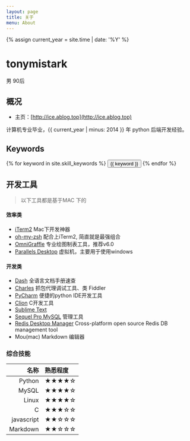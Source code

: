 ```yaml
---
layout: page
title: 关于
menu: About
---
```

{% assign current_year = site.time | date: '%Y' %}

tonymistark
===
男 90后

## 概况

- 主页：[http://ice.ablog.top](http://ice.ablog.top)

计算机专业毕业，{{ current_year | minus: 2014 }} 年 python  后端开发经验。

## Keywords
<div class="btn-inline">
{% for keyword in site.skill_keywords %} <button class="btn btn-outline" type="button">{{ keyword }}</button> {% endfor %}
</div>

## 开发工具

> 以下工具都是基于MAC 下的

#### 效率类

 * [iTerm2](https://www.iterm2.com/) Mac下开发神器
 * [oh-my-zsh](http://ohmyz.sh/)	配合上iTerm2, 简直就是最强组合
 * [OmniGraffle](http://www.omnigroup.com/omnigraffle) 专业绘图制表工具，推荐v6.0
 * [Parallels Desktop](http://www.parallels.com/products/desktop/) 虚拟机，主要用于使用windows

#### 开发类

 * [Dash](http://kapeli.com/dash) 全语言文档手册速查
 * [Charles](http://www.charlesproxy.com/)	抓包代理调试工具、类 Fiddler
 * [PyCharm](http://www.jetbrains.com/pycharm/)  便捷的python IDE开发工具
 * [Clion](https://www.jetbrains.com/clion)  C开发工具
 * [Sublime Text](http://www.sublimetext.com/)
 * [Sequel Pro MySQL](http://www.sequelpro.com/) 管理工具
 * [Redis Desktop Manager](http://redisdesktop.com/) Cross-platform open source Redis DB management tool
 * Mou(mac)  Markdown 编辑器


### 综合技能

| 名称 | 熟悉程度
|--:|:--|
| Python | ★★★★☆ |
| MySQL | ★★★★☆ |
| Linux | ★★★★☆ |
| C | ★★★☆☆ |
| javascript | ★★☆☆☆ |
| Markdown | ★★☆☆☆ |




